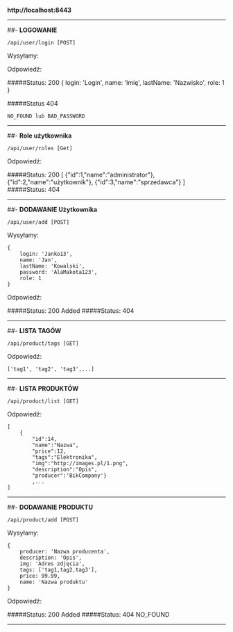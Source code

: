 **http://localhost:8443**
********************************
##- **LOGOWANIE**

`/api/user/login [POST]`

Wysyłamy: 

    
Odpowiedź:

#####Status: 200
    {
        login: 'Login', 
        name: 'Imię', 
        lastName: 'Nazwisko', 
        role: 1
    }

#####Status 404

`NO_FOUND lub BAD_PASSWORD`
********************************

##- **Role użytkownika**

`/api/user/roles [Get]`


Odpowiedź:

#####Status: 200
    [
        {"id":1,"name":"administrator"},
        {"id":2,"name":"użytkownik"},
        {"id":3,"name":"sprzedawca"}
    ]
#####Status: 404
********************************

##- **DODAWANIE Użytkownika**

`/api/user/add [POST]`

Wysyłamy:
 
    {
        login: 'Janko13',
        name: 'Jan',
        lastName: 'Kowalski',
        password: 'AlaMakota123',
        role: 1
    }

Odpowiedź:

#####Status: 200
    Added
#####Status: 404
********************************

##- **LISTA TAGÓW**

`/api/product/tags [GET]`

Odpowiedź:

    ['tag1', 'tag2', 'tag3',...]

********************************

##- **LISTA PRODUKTÓW**

`/api/product/list [GET]`

Odpowiedź:
    
    [
        {
            "id":14,
            "name":"Nazwa",
            "price":12,
            "tags":"Elektronika",
            "img":"http://images.pl/1.png",
            "description":"Opis",
            "producer":'BikCompany'}
            ,...
    ]

********************************

##- **DODAWANIE PRODUKTU**

`/api/product/add [POST]`

Wysyłamy:
 
    {
        producer: 'Nazwa producenta',
        description: 'Opis',
        img: 'Adres zdjęcia',
        tags: ['tag1,tag2,tag3'],
        price: 99.99,
        name: 'Nazwa produktu'
    }

Odpowiedź:

#####Status: 200
    Added
#####Status: 404
    NO_FOUND
********************************